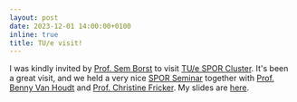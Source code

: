 ```yaml
---
layout: post
date: 2023-12-01 14:00:00+0100
inline: true
title: TU/e visit!
---
```


I was kindly invited by [Prof. Sem Borst](https://www.tue.nl/en/research/researchers/sem-borst) to visit [TU/e SPOR Cluster](https://spor.win.tue.nl/). It's been a great visit, and we held a very nice [SPOR Seminar](https://www.eurandom.tue.nl/eindhoven-spor-seminar/) together with [Prof. Benny Van Houdt](https://win.uantwerpen.be/~vanhoudt/) and [Prof. Christine Fricker](https://team.inria.fr/rap/members/fricker/). My slides are [here](/assets/pdf/eindhoven23_caching.pdf).
